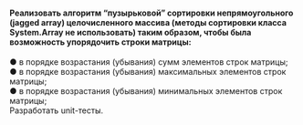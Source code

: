 #### Реализовать алгоритм “пузырьковой” сортировки непрямоугольного (jagged array) целочисленного массива (методы сортировки класса System.Array не использовать) таким образом, чтобы была возможность упорядочить строки матрицы: 
●	в порядке возрастания (убывания) сумм элементов строк матрицы;<br>
●	в порядке возрастания (убывания) максимальных элементов строк матрицы;<br>
●	в порядке возрастания (убывания) минимальных элементов строк матрицы;<br>
Разработать unit-тесты.
